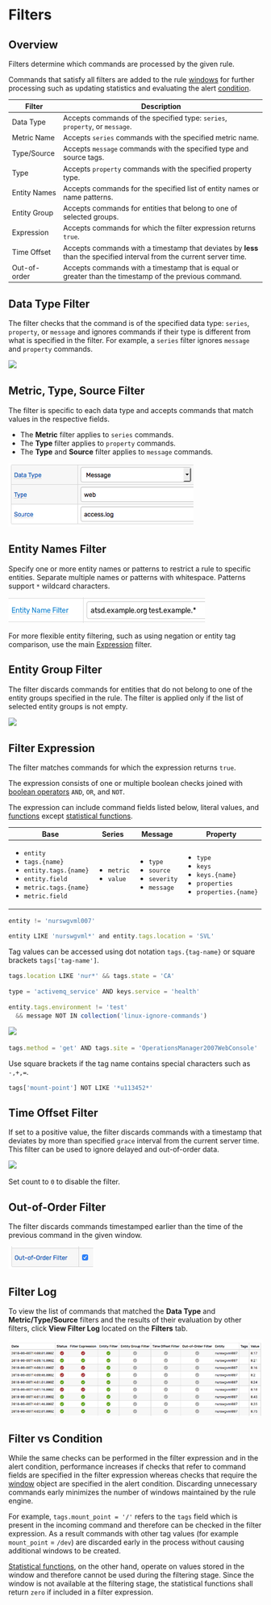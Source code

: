 # Filters

## Overview

Filters determine which commands are processed by the given rule. 

Commands that satisfy all filters are added to the rule [windows](window.md) for further processing such as updating statistics and evaluating the alert [condition](condition.md).

| **Filter** | **Description** |
|---|---|
| Data Type | Accepts commands of the specified type: `series`, `property`, or `message`. |
| Metric Name | Accepts `series` commands with the specified metric name. |
| Type/Source | Accepts `message` commands with the specified type and source tags. |
| Type | Accepts `property` commands with the specified property type. |
| Entity Names | Accepts commands for the specified list of entity names or name patterns. |
| Entity Group | Accepts commands for entities that belong to one of selected groups. |
| Expression | Accepts commands for which the filter expression returns `true`. |
| Time Offset | Accepts commands with a timestamp that deviates by **less** than the specified interval from the current server time. |
| Out-of-order | Accepts commands with a timestamp that is equal or greater than the timestamp of the previous command. |

## Data Type Filter

The filter checks that the command is of the specified data type: `series`, `property`, or `message` and ignores commands if their type is different from what is specified in the filter. For example, a `series` filter ignores `message` and `property` commands.

![](./images/filter-dt-metric.png)

## Metric, Type, Source Filter

The filter is specific to each data type and accepts commands that match values in the respective fields.

* The **Metric** filter applies to `series` commands.
* The **Type** filter applies to `property` commands.
* The **Type** and **Source** filter applies to `message` commands.

![](./images/filter-type-source.png)

## Entity Names Filter

Specify one or more entity names or patterns to restrict a rule to specific entities. Separate multiple names or patterns with whitespace. Patterns support `*` wildcard characters.

![](./images/filter-entity.png)

For more flexible entity filtering, such as using negation or entity tag comparison, use the main [Expression](#filter-expression) filter.

## Entity Group Filter

The filter discards commands for entities that do not belong to one of the entity groups specified in the rule. The filter is applied only if the list of selected entity groups is not empty.

![](./images/filter-entity-group.png)

## Filter Expression

The filter matches commands for which the expression returns `true`.

The expression consists of one or multiple boolean checks joined with [boolean operators](operators.md#boolean-operators) `AND`, `OR`, and `NOT`.

The expression can include command fields listed below, literal values, and [functions](functions.md) except [statistical functions](functions-statistical.md).

| Base | Series | Message | Property |
|---|---|---|---|
| <ul><li>`entity`</li><li>`tags.{name}`</li><li>`entity.tags.{name}`</li><li>`entity.field`</li><li>`metric.tags.{name}`</li><li>`metric.field`</li></ul>| <ul><li>`metric`</li><li>`value`</li></ul>|<ul><li>`type`</li><li>`source`</li><li>`severity`</li><li>`message`</li></ul> | <ul><li>`type`</li><li>`keys`</li><li>`keys.{name}`</li><li>`properties`</li><li>`properties.{name}`</li></ul>|

```javascript
entity != 'nurswgvml007'
```

```javascript
entity LIKE 'nurswgvml*' and entity.tags.location = 'SVL'
```

Tag values can be accessed using dot notation `tags.{tag-name}` or square brackets `tags['tag-name']`.

```javascript
tags.location LIKE 'nur*' && tags.state = 'CA'
```

```javascript
type = 'activemq_service' AND keys.service = 'health'
```

```javascript
entity.tags.environment != 'test' 
  && message NOT IN collection('linux-ignore-commands')
```

![](./images/filter-expression.png)

```javascript
tags.method = 'get' AND tags.site = 'OperationsManager2007WebConsole'
```

Use square brackets if the tag name contains special characters such as `-,+,=`.

```javascript
tags['mount-point'] NOT LIKE '*u113452*'
```

## Time Offset Filter

If set to a positive value, the filter discards commands with a timestamp that deviates by more than specified `grace` interval from the current server time. This filter can be used to ignore delayed and out-of-order data.

![](./images/filter-time.png)

Set count to `0` to disable the filter.

## Out-of-Order Filter

The filter discards commands timestamped earlier than the time of the previous command in the given window.

![](./images/filter-out-of-order.png)

## Filter Log

To view the list of commands that matched the **Data Type** and **Metric/Type/Source** filters and the results of their evaluation by other filters, click **View Filter Log** located on the **Filters** tab.

![](./images/filter-log.png)

## Filter vs Condition

While the same checks can be performed in the filter expression and in the alert condition, performance increases if checks that refer to command fields are specified in the filter expression whereas checks that require the [window](window.md) object are specified in the alert condition. Discarding unnecessary commands early minimizes the number of windows maintained by the rule engine.

For example, `tags.mount_point = '/'` refers to the `tags` field which is present in the incoming command and therefore can be checked in the filter expression. As a result commands with other tag values (for example `mount_point` = `/dev`) are discarded early in the process without causing additional windows to be created.

[Statistical functions](functions-statistical.md), on the other hand, operate on values stored in the window and therefore cannot be used during the filtering stage. Since the window is not available at the filtering stage, the statistical functions shall return `zero` if included in a filter expression.

